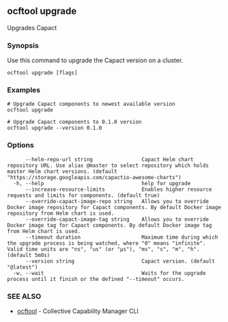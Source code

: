 ## ocftool upgrade

Upgrades Capact

### Synopsis

Use this command to upgrade the Capact version on a cluster.

```
ocftool upgrade [flags]
```

### Examples

```
# Upgrade Capact components to newest available version
ocftool upgrade

# Upgrade Capact components to 0.1.0 version
ocftool upgrade --version 0.1.0
```

### Options

```
      --helm-repo-url string                Capact Helm chart repository URL. Use alias @master to select repository which holds master Helm chart versions. (default "https://storage.googleapis.com/capactio-awesome-charts")
  -h, --help                                help for upgrade
      --increase-resource-limits            Enables higher resource requests and limits for components. (default true)
      --override-capact-image-repo string   Allows you to override Docker image repository for Capact components. By default Docker image repository from Helm chart is used.
      --override-capact-image-tag string    Allows you to override Docker image tag for Capact components. By default Docker image tag from Helm chart is used.
      --timeout duration                    Maximum time during which the upgrade process is being watched, where "0" means "infinite". Valid time units are "ns", "us" (or "µs"), "ms", "s", "m", "h". (default 5m0s)
      --version string                      Capact version. (default "@latest")
  -w, --wait                                Waits for the upgrade process until it finish or the defined "--timeout" occurs.
```

### SEE ALSO

* [ocftool](ocftool.md)	 - Collective Capability Manager CLI

